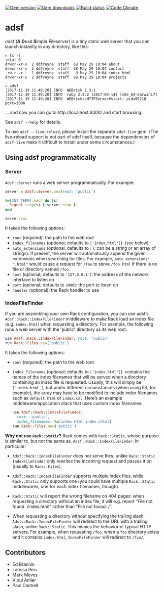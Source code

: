[![Gem version](https://img.shields.io/gem/v/adsf.svg)](http://rubygems.org/gems/adsf)
[![Gem downloads](https://img.shields.io/gem/dt/adsf.svg)](http://rubygems.org/gems/adsf)
[![Build status](https://img.shields.io/travis/ddfreyne/adsf.svg)](https://travis-ci.org/ddfreyne/adsf)
[![Code Climate](https://img.shields.io/codeclimate/github/ddfreyne/adsf.svg)](https://codeclimate.com/github/ddfreyne/adsf)

# adsf

_adsf_ (**A** **D**ead **S**imple **F**ileserver) is a tiny static web server that you can launch instantly in any directory, like this:

```
▸ ls -l
total 0
drwxr-xr-x  2 ddfreyne  staff  68 May 29 10:04 about
drwxr-xr-x  2 ddfreyne  staff  68 May 29 10:04 contact
-rw-r--r--  1 ddfreyne  staff   0 May 29 10:04 index.html
drwxr-xr-x  2 ddfreyne  staff  68 May 29 10:04 projects

▸ adsf
[2017-11-19 11:49:20] INFO  WEBrick 1.3.1
[2017-11-19 11:49:20] INFO  ruby 2.4.2 (2017-09-14) [x86_64-darwin17]
[2017-11-19 11:49:20] INFO  WEBrick::HTTPServer#start: pid=95218 port=3000
```

… and now you can go to http://localhost:3000/ and start browsing.

See `adsf --help` for details.

To use `adsf --live-reload`, please install the separate `adsf-live` gem. (The live-reload support is not part of adsf itself, because the dependencies of `adsf-live` make it difficult to install under some circumstances.)

## Using adsf programmatically

### Server

`Adsf::Server` runs a web server programmatically. For example:

```ruby
server = Adsf::Server.new(root: 'public')

%w[INT TERM].each do |s|
  Signal.trap(s) { server.stop }
end

server.run
```

It takes the following options:

- `root` (required): the path to the web root
- `index_filenames` (optional; defaults to `['index.html']`): (see below)
- `auto_extensions` (optional; defaults to `[]`; can be a string or an array of strings): If present, the server will automatically append the given extensions when searching for files. For example, `auto_extensions: ".html"` would cause a request for `/foo` to serve `/foo.html` if there is no file or directory named `/foo`.
- `host` (optional; defaults to `'127.0.0.1'`): the address of the network interface to listen on
- `port` (optional; defaults to `3000`): the port to listen on
- `handler` (optional): the Rack handler to use

### IndexFileFinder

If you are assembling your own Rack configuration, you can use adsf’s `Adsf::Rack::IndexFileFinder` middleware to make Rack load an index file (e.g. `index.html`) when requesting a directory. For example, the following runs a web server with the 'public' directory as its web root:

```ruby
use Adsf::Rack::IndexFileFinder, root: 'public'
run Rack::Files.new('public')
```

It takes the following options:

- `root` (required): the path to the web root

- `index_filenames` (optional; defaults to `['index.html']`): contains the names of the index filenames that will be served when a directory containing an index file is requested. Usually, this will simply be `['index.html']`, but under different circumstances (when using IIS, for example), the array may have to be modified to include index filenames such as `default.html` or `index.xml`. Here’s an example middleware/application stack that uses custom index filenames:

  ```ruby
  use Adsf::Rack::IndexFileFinder,
  	root: 'public',
  	index_filenames: %w[index.html index.xhtml]
  run Rack::Files.new('public')
  ```

**Why not use `Rack::Static`?** Rack comes with `Rack::Static`, whose purpose is similar to, but not the same as, `Adsf::Rack::IndexFileFinder`. In particular:

- `Adsf::Rack::IndexFileFinder` does not serve files, unlike `Rack::Static`. `IndexFileFinder` only rewrites the incoming request and passes it on (usually to `Rack::Files`).

- `Adsf::Rack::IndexFileFinder` supports multiple index files, while `Rack::Static` only supports one (you could have multiple `Rack::Static` middlewares, one for each index filenames, though).

- `Rack::Static` will report the wrong filename on 404 pages: when requesting a directory without an index file, it will e.g. report “File not found: /index.html” rather than “File not found: /”.

- When requesting a directory without specifying the trailing slash, `Adsf::Rack::IndexFileFinder` will redirect to the URL with a trailing slash, unlike `Rack::Static`. This mimics the behavior of typical HTTP servers. For example, when requesting `/foo`, when a `foo` directory exists and it contains `index.html`, `IndexFileFinder` will redirect to `/foo/`.

## Contributors

- Ed Brannin
- Larissa Reis
- Mark Meves
- Vipul Amler
- Paul Cantrell
